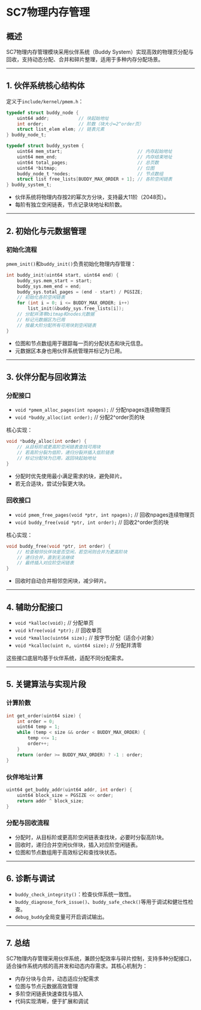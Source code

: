 # SC7物理内存管理

## 概述

SC7物理内存管理模块采用伙伴系统（Buddy System）实现高效的物理页分配与回收，支持动态分配、合并和碎片整理，适用于多种内存分配场景。

---

## 1. 伙伴系统核心结构体

定义于`include/kernel/pmem.h`：

```c
typedef struct buddy_node {
    uint64 addr;           // 块起始地址
    int order;             // 阶数（块大小=2^order页）
    struct list_elem elem; // 链表元素
} buddy_node_t;

typedef struct buddy_system {
    uint64 mem_start;                            // 内存起始地址
    uint64 mem_end;                              // 内存结束地址
    uint64 total_pages;                          // 总页数
    uint64 *bitmap;                              // 位图
    buddy_node_t *nodes;                         // 节点数组
    struct list free_lists[BUDDY_MAX_ORDER + 1]; // 各阶空闲链表
} buddy_system_t;
```
- 伙伴系统将物理内存按2的幂次方分块，支持最大11阶（2048页）。
- 每阶有独立空闲链表，节点记录块地址和阶数。

---

## 2. 初始化与元数据管理

### 初始化流程

`pmem_init()`和`buddy_init()`负责初始化物理内存管理：

```c
int buddy_init(uint64 start, uint64 end) {
    buddy_sys.mem_start = start;
    buddy_sys.mem_end = end;
    buddy_sys.total_pages = (end - start) / PGSIZE;
    // 初始化各阶空闲链表
    for (int i = 0; i <= BUDDY_MAX_ORDER; i++)
        list_init(&buddy_sys.free_lists[i]);
    // 分配并清零bitmap和nodes元数据
    // 标记元数据区为已用
    // 按最大阶分配所有可用块到空闲链表
}
```
- 位图和节点数组用于跟踪每一页的分配状态和块元信息。
- 元数据区本身也用伙伴系统管理并标记为已用。

---

## 3. 伙伴分配与回收算法

### 分配接口

- `void *pmem_alloc_pages(int npages);`  // 分配npages连续物理页
- `void *buddy_alloc(int order);`        // 分配2^order页的块

核心实现：
```c
void *buddy_alloc(int order) {
    // 从目标阶或更高阶空闲链表查找可用块
    // 若高阶分裂为低阶，递归分裂并插入低阶链表
    // 标记分配块为已用，返回块起始地址
}
```
- 分配时优先使用最小满足需求的块，避免碎片。
- 若无合适块，尝试分裂更大块。

### 回收接口

- `void pmem_free_pages(void *ptr, int npages);` // 回收npages连续物理页
- `void buddy_free(void *ptr, int order);`       // 回收2^order页的块

核心实现：
```c
void buddy_free(void *ptr, int order) {
    // 检查相邻伙伴块是否空闲，若空闲则合并为更高阶块
    // 递归合并，直到无法继续
    // 最终插入对应阶空闲链表
}
```
- 回收时自动合并相邻空闲块，减少碎片。

---

## 4. 辅助分配接口

- `void *kalloc(void);`      // 分配单页
- `void kfree(void *ptr);`   // 回收单页
- `void *kmalloc(uint64 size);` // 按字节分配（适合小对象）
- `void *kcalloc(uint n, uint64 size);` // 分配并清零

这些接口底层均基于伙伴系统，适配不同分配需求。

---

## 5. 关键算法与实现片段

### 计算阶数

```c
int get_order(uint64 size) {
    int order = 0;
    uint64 temp = 1;
    while (temp < size && order < BUDDY_MAX_ORDER) {
        temp <<= 1;
        order++;
    }
    return (order >= BUDDY_MAX_ORDER) ? -1 : order;
}
```

### 伙伴地址计算

```c
uint64 get_buddy_addr(uint64 addr, int order) {
    uint64 block_size = PGSIZE << order;
    return addr ^ block_size;
}
```

### 分配与回收流程

- 分配时，从目标阶或更高阶空闲链表查找块，必要时分裂高阶块。
- 回收时，递归合并空闲伙伴块，插入对应阶空闲链表。
- 位图和节点数组用于高效标记和查找块状态。

---

## 6. 诊断与调试

- `buddy_check_integrity()`：检查伙伴系统一致性。
- `buddy_diagnose_fork_issue()`、`buddy_safe_check()`等用于调试和健壮性检查。
- `debug_buddy`全局变量可开启调试输出。

---

## 7. 总结

SC7物理内存管理采用伙伴系统，兼顾分配效率与碎片控制，支持多种分配接口，适合操作系统内核的高并发和动态内存需求。其核心机制为：
- 内存分块与合并，动态适应分配需求
- 位图与节点元数据高效管理
- 多阶空闲链表快速查找与插入
- 代码实现清晰，便于扩展和调试 